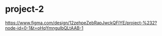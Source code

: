 # project-2
https://www.figma.com/design/12zehpeZebRapJwckQFIYE/project-%232?node-id=0-1&t=oHqYmnguIbQLtAAB-1
